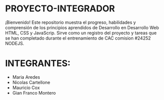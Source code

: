 # PROYECTO-INTEGRADOR

¡Bienvenido! Este repositorio muestra el progreso, habilidades y comprensión de los principios aprendidos de Desarrollo en Desarrollo Web HTML, CSS y JavaScrip. Sirve como un registro del proyecto y tareas que se han completado durante el entrenamiento de CAC comision #24252 NODEJS.


# INTEGRANTES:

* Maria Aredes
* Nicolas Cartellone
* Mauricio Cox
* Gian Franco Montero
